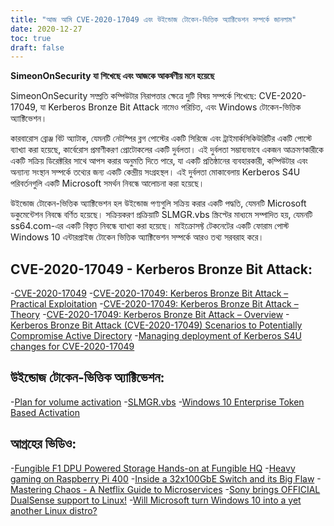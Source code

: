 ```yaml
---
title: "আজ আমি CVE-2020-17049 এবং উইন্ডোজ টোকেন-ভিত্তিক অ্যাক্টিভেশন সম্পর্কে জানলাম"
date: 2020-12-27
toc: true
draft: false
---
```


**SimeonOnSecurity যা শিখেছে এবং আজকে আকর্ষণীয় মনে হয়েছে**

SimeonOnSecurity সম্প্রতি কম্পিউটার নিরাপত্তার ক্ষেত্রে দুটি বিষয় সম্পর্কে শিখেছে: CVE-2020-17049, যা Kerberos Bronze Bit Attack নামেও পরিচিত, এবং Windows টোকেন-ভিত্তিক অ্যাক্টিভেশন।

কারবারোস ব্রোঞ্জ বিট অ্যাটাক, যেমনটি নেটস্পির ব্লগ পোস্টের একটি সিরিজে এবং ট্রাইমার্কসিকিউরিটির একটি পোস্টে ব্যাখ্যা করা হয়েছে, কার্বেরোস প্রমাণীকরণ প্রোটোকলের একটি দুর্বলতা। এই দুর্বলতা সম্ভাব্যভাবে একজন আক্রমণকারীকে একটি সক্রিয় ডিরেক্টরির সাথে আপস করার অনুমতি দিতে পারে, যা একটি প্রতিষ্ঠানের ব্যবহারকারী, কম্পিউটার এবং অন্যান্য সংস্থান সম্পর্কে তথ্যের জন্য একটি কেন্দ্রীয় সংগ্রহস্থল। এই দুর্বলতা মোকাবেলায় Kerberos S4U পরিবর্তনগুলি একটি Microsoft সমর্থন নিবন্ধে আলোচনা করা হয়েছে।

উইন্ডোজ টোকেন-ভিত্তিক অ্যাক্টিভেশন হল উইন্ডোজ পণ্যগুলি সক্রিয় করার একটি পদ্ধতি, যেমনটি Microsoft ডকুমেন্টেশন নিবন্ধে বর্ণিত হয়েছে। সক্রিয়করণ প্রক্রিয়াটি SLMGR.vbs স্ক্রিপ্টের মাধ্যমে সম্পাদিত হয়, যেমনটি ss64.com-এর একটি বিস্তৃত নিবন্ধে ব্যাখ্যা করা হয়েছে। মাইক্রোসফ্ট টেকনেটের একটি ফোরাম পোস্ট Windows 10 এন্টারপ্রাইজ টোকেন ভিত্তিক অ্যাক্টিভেশন সম্পর্কে আরও তথ্য সরবরাহ করে।

## CVE-2020-17049 - Kerberos Bronze Bit Attack:
-[CVE-2020-17049](https://cve.mitre.org/cgi-bin/cvename.cgi?name=CVE-2020-17049)
-[CVE-2020-17049: Kerberos Bronze Bit Attack – Practical Exploitation](https://blog.netspi.com/cve-2020-17049-kerberos-bronze-bit-attack/)
-[CVE-2020-17049: Kerberos Bronze Bit Attack – Theory](https://blog.netspi.com/cve-2020-17049-kerberos-bronze-bit-theory/)
-[CVE-2020-17049: Kerberos Bronze Bit Attack – Overview](https://blog.netspi.com/cve-2020-17049-kerberos-bronze-bit-overview/)
-[Kerberos Bronze Bit Attack (CVE-2020-17049) Scenarios to Potentially Compromise Active Directory](https://www.hub.trimarcsecurity.com/post/leveraging-the-kerberos-bronze-bit-attack-cve-2020-17049-scenarios-to-compromise-active-directory)
-[Managing deployment of Kerberos S4U changes for CVE-2020-17049](https://support.microsoft.com/en-us/help/4598347/managing-deployment-of-kerberos-s4u-changes-for-cve-2020-17049)

## উইন্ডোজ টোকেন-ভিত্তিক অ্যাক্টিভেশন:
-[Plan for volume activation](https://docs.microsoft.com/en-us/windows/deployment/volume-activation/plan-for-volume-activation-client)
-[SLMGR.vbs](https://ss64.com/nt/slmgr.html)
-[Windows 10 Enterprise Token Based Activation](https://social.technet.microsoft.com/Forums/windows/en-US/8c4c0841-af1b-4c14-91f8-31128fc08bf5/windows-10-enterprise-token-based-activation?forum=win10itprosetup)

## আগ্রহের ভিডিও:
-[Fungible F1 DPU Powered Storage Hands-on at Fungible HQ](https://www.youtube.com/watch?v=NjhTTMNGBBw&t)
-[Heavy gaming on Raspberry Pi 400](https://www.youtube.com/watch?v=Ag53sdLXsFk)
-[Inside a 32x100GbE Switch and its Big Flaw](https://www.youtube.com/watch?v=fkc2pFFGCtE)
-[Mastering Chaos - A Netflix Guide to Microservices](https://www.youtube.com/watch?v=CZ3wIuvmHeM)
-[Sony brings OFFICIAL DualSense support to Linux!](https://www.youtube.com/watch?v=YSgbcJrnZzE)
-[Will Microsoft turn Windows 10 into a yet another Linux distro?](https://www.youtube.com/watch?v=vdycbruoZ9s)

